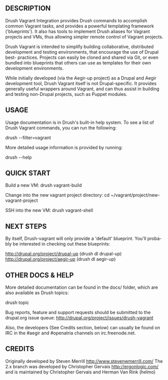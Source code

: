 DESCRIPTION
-----------

Drush Vagrant Integration provides Drush commands to accomplish common Vagrant
tasks, and provides a powerful templating framework ('blueprints'). It also has
tools to implement Drush aliases for Vagrant projects and VMs, thus allowing
simpler remote control of Vagrant projects.

Drush Vagrant is intended to simplify building collaborative, distributed
development and testing environments, that encourage the use of Drupal best-
practices. Projects can easily be cloned and shared via Git, or even bundled
into blueprints that others can use as templates for their own development
environments.

While initially developed (via the Aegir-up project) as a Drupal and Aegir
development tool, Drush Vagrant itself is not Drupal-specific. It provides
generally useful wrappers around Vagrant, and can thus assist in building and
testing non-Drupal projects, such as Puppet modules.


USAGE
-----

Usage documentation is in Drush's built-in help system. To see a list of
Drush Vagrant commands, you can run the following:

  drush --filter=vagrant

More detailed usage information is provided by running:

  drush <command> --help


QUICK START
-----------

Build a new VM:
  drush vagrant-build

Change into the new vagrant project directory:
  cd ~/vagrant/project/new-vagrant-project

SSH into the new VM:
  drush vagrant-shell


NEXT STEPS
----------

By itself, Drush-vagrant will only provide a 'default' blueprint. You'll proba-
bly be interested in checking out these blueprints:

http://drupal.org/project/drupal-up  (drush dl drupal-up)
http://drupal.org/project/aegir-up   (drush dl aegir-up)

OTHER DOCS & HELP
-----------------

More detailed documentation can be found in the docs/ folder, which are also
available as Drush topics:

  drush topic

Bug reports, feature and support requests should be submitted to the drupal.org
issue queue: http://drupal.org/project/issues/drush-vagrant

Also, the developers (See Credits section, below) can usually be found on IRC
in the #aegir and #openatria channels on irc.freenode.net.


CREDITS
-------

Originally developed by Steven Merrill <http://www.stevenwmerrill.com/>
The 2.x branch was developed by Christopher Gervais <http://ergonlogic.com/>
and is maintained by Christopher Gervais and Herman Van Rink (helmo)

